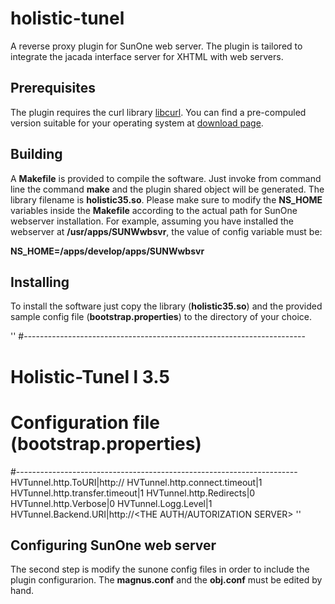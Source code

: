 # holistic-tunel #

A reverse proxy plugin for SunOne web server. The plugin is tailored to integrate the jacada interface server for XHTML with web servers.

## Prerequisites ##

The plugin requires the curl library [libcurl](http://curl.haxx.se/libcurl/). You can find a pre-compuled version suitable for your operating system at [download page](http://curl.haxx.se/download.html).


## Building ##

A **Makefile** is provided to compile the software. Just invoke from command line the command **make** and the plugin shared object will be generated. The library filename is **holistic35.so**. Please make sure to modify the **NS_HOME** variables inside the **Makefile** according to the actual path for SunOne webserver installation. For example, assuming you have installed the webserver at **/usr/apps/SUNWwbsvr**, the value of config variable must be:

**NS_HOME=/apps/develop/apps/SUNWwbsvr**


## Installing ##

To install the software just copy the library (**holistic35.so**) and the provided sample config file (**bootstrap.properties**) to the directory of your choice. 

''
#----------------------------------------------------------------------
# Holistic-Tunel l 3.5
# Configuration file (bootstrap.properties)
#----------------------------------------------------------------------
HVTunnel.http.ToURI|http://<THE BACKEND SERVER>
HVTunnel.http.connect.timeout|1
HVTunnel.http.transfer.timeout|1
HVTunnel.http.Redirects|0
HVTunnel.http.Verbose|0
HVTunnel.Logg.Level|1
HVTunnel.Backend.URI|http://<THE AUTH/AUTORIZATION SERVER>
''

## Configuring SunOne web server ##

The second step is modify the sunone config files in order to include the plugin configurarion. The **magnus.conf** and the **obj.conf** must be edited by hand.
